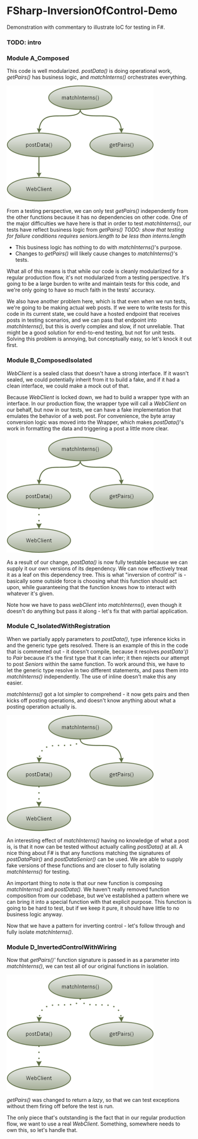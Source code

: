 # FSharp-InversionOfControl-Demo
Demonstration with commentary to illustrate IoC for testing in F#.

### TODO: intro

### Module A_Composed

This code is well modularized. *postData()* is doing operational work, *getPairs()* has business logic, and *matchInterns()* orchestrates everything.

<img src="images/IoC_DependencyTree_A.png" alt="Drawing" width="400" />

From a testing perspective, we can only test *getPairs()* independently from the other functions because it has no dependencies on other code. One of the major difficulties we have here is that in order to test *matchInterns()*, our tests have reflect business logic from *getPairs()* *TODO: show that testing for failure conditions requires seniors.length to be less than interns.length*
* This business logic has nothing to do with *matchInterns()*'s purpose.
* Changes to *getPairs()* will likely cause changes to *matchInterns()*'s tests.

What all of this means is that while our code is cleanly modularlized for a regular production flow, it's not modularized from a testing perspective. It's going to be a large burden to write and maintain tests for this code, and we're only going to have so much faith in the tests' accuracy.

We also have another problem here, which is that even when we run tests, we're going to be making actual web posts. If we were to write tests for this code in its current state, we could have a hosted endpoint that receives posts in testing scenarios, and we can pass that endpoint into *matchInterns()*, but this is overly complex and slow, if not unreliable. That might be a good solution for end-to-end testing, but not for unit tests. Solving this problem is annoying, but conceptually easy, so let's knock it out first.


### Module B_ComposedIsolated

*WebClient* is a sealed class that doesn't have a strong interface. If it wasn't sealed, we could potentially inherit from it to build a fake, and if it had a clean interface, we could make a mock out of that.

Because *WebClient* is locked down, we had to build a wrapper type with an interface. In our production flow, the wrapper type will call a *WebClient* on our behalf, but now in our tests, we can have a fake implementation that emulates the behavior of a web post. For convenience, the byte array conversion logic was moved into the Wrapper, which makes *postData()*'s work in formatting the data and triggering a post a little more clear.

<img src="images/IoC_DependencyTree_B.png" alt="Drawing" width="400" />

As a result of our change, *postData()* is now fully testable because we can supply it our own versions of its dependency. We can now effectively treat it as a leaf on this dependency tree. This is what "inversion of control" is - basically some outside force is choosing what this function should act upon, while guaranteeing that the function knows how to interact with whatever it's given.

Note how we have to pass *webClient* into *matchInterns()*, even though it doesn't do anything but pass it along - let's fix that with partial application.


### Module C_IsolatedWithRegistration

When we partially apply parameters to *postData()*, type inference kicks in and the generic type gets resolved. There is an example of this in the code that is commented out - it doesn't compile, because it resolves *postData'()* to *Pair* because it's the first type that it can infer; it then rejects our attempt to post *Seniors* within the same function. To work around this, we have to let the generic type resolve in two different statements, and pass them into *matchInterns()* independently. The use of inline doesn't make this any easier.

*matchInterns()* got a lot simpler to comprehend - it now gets pairs and then kicks off posting operations, and doesn't know anything about what a posting operation actually is.

<img src="images/IoC_DependencyTree_C.png" alt="Drawing" width="400" />

An interesting effect of *matchInterns()* having no knowledge of what a post is, is that it now can be tested without actually calling *postData()* at all. A nice thing about F# is that any functions matching the signatures of *postDataPair()* and *postDataSenior()* can be used. We are able to supply fake versions of these functions and are closer to fully isolating *matchInterns()* for testing.

An important thing to note is that our new function is composing *matchInterns()* and *postData()*. We haven't really removed function composition from our codebase, but we've established a pattern where we can bring it into a special function with that explicit purpose. This function is going to be hard to test, but if we keep it pure, it should have little to no business logic anyway.

Now that we have a pattern for inverting control - let's follow through and fully isolate *matchInterns()*.


### Module D_InvertedControlWithWiring

Now that *getPairs()'* function signature is passed in as a parameter into *matchInterns()*, we can test all of our original functions in isolation.

<img src="images/IoC_DependencyTree_DE.png" alt="Drawing" width="400" />

*getPairs()* was changed to return a *lazy*, so that we can test exceptions without them firing off before the test is run.

The only piece that's outstanding is the fact that in our regular production flow, we want to use a real *WebClient*. Something, somewhere needs to own this, so let's handle that.
